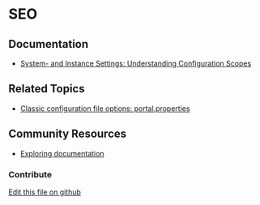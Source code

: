 # SEO
## Documentation

* [System- and Instance Settings: Understanding Configuration Scopes](https://learn.liferay.com/en/w/dxp/system-administration/configuring-liferay/understanding-configuration-scope#system-settings-and-instance-settings)

## Related Topics

* [Classic configuration file options: portal.properties](https://learn.liferay.com/reference/latest/en/dxp/propertiesdoc/portal.properties.html)

## Community Resources

* [Exploring documentation](https://liferay.dev/blogs/-/blogs/exploring-documentation)

### Contribute

[Edit this file on github](https://github.com/olafk/controlpanel-documentation-docs/blob/master/md/74en/com_liferay_configuration_admin_web_portlet_InstanceSettingsPortlet/com.liferay.layout.seo.internal.configuration.LayoutSEOGroupConfiguration.md)
